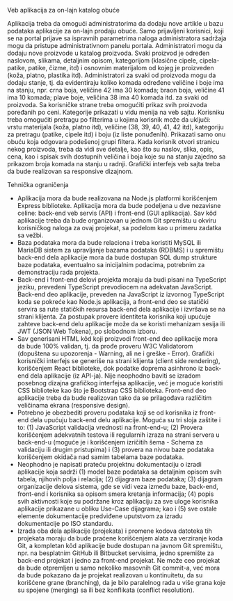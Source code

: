 Veb aplikacija za on-lajn katalog obuće

Aplikacija treba da omogući administratorima da dodaju nove artikle u bazu podataka aplikacije za on-lajn prodaju obuće. Samo prijavljeni korisnici, koji se na portal prijave sa ispravnih parametrima naloga administratora sadržaja mogu da pristupe administrativnom panelu portala. Administratori mogu da dodaju nove proizvode u katalog proizvoda. Svaki proizvod je određen naslovom, slikama, detaljnim opisom, kategorijom (klasične cipele, cipela-patike, patike, čizme, itd) i osnovnim materijalom od kojeg je proizveden (koža, platno, plastika itd). Administratori za svaki od proizvoda mogu da dodaju stanje, tj. da evidentiraju koliko komada određene veličine i boje ima na stanju, npr. crna boja, veličine 42 ima 30 komada; braon boja, veličine 41 ima 10 komada; plave boje, veličina 38 ima 40 komada itd. za svaki od proizvoda. Sa korisničke strane treba omogućiti prikaz svih proizvoda poređanih po ceni. Kategorije prikazati u vidu menija na veb sajtu. Korisniku treba omogućiti pretragu po filterima u kojima korisnik može da uključi: vrstu materijala (koža, platno itd), veličine (38, 39, 40, 41, 42 itd), kategoriju za pretragu (patike, cipele itd) i boju (iz liste ponuđenih). Prikazati samo onu obuću koja odgovara podešenoj grupi filtera. Kada korisnik otvori stranicu nekog proizvoda, treba da vidi sve detalje, kao što su naslov, slika, opis, cena, kao i spisak svih dostupnih veličina i boja koje su na stanju zajedno sa prikazom broja komada na stanju u radnji. Grafički interfejs veb sajta treba da bude realizovan sa responsive dizajnom.


Tehnička ograničenja
- Aplikacija mora da bude realizovana na Node.js platformi korišćenjem Express biblioteke. Aplikacija mora da bude podeljena u dve nezavisne celine: back-end veb servis (API) i front-end (GUI aplikacija). Sav kôd aplikacije treba da bude organizovan u jednom Git spremištu u okviru korisničkog naloga za ovaj projekat, sa podelom kao u primeru zadatka sa vežbi.
- Baza podataka mora da bude relaciona i treba koristiti MySQL ili MariaDB sistem za upravljanje bazama podataka (RDBMS) i u spremištu back-end dela aplikacije mora da bude dostupan SQL dump strukture baze podataka, eventualno sa inicijalnim podacima, potrebnim za demonstraciju rada projekta.
- Back-end i front-end delovi projekta moraju da budi pisani na TypeScript jeziku, prevedeni TypeScript prevodiocem na adekvatan JavaScript. Back-end deo aplikacije, preveden na JavaScript iz izvornog TypeScript koda se pokreće kao Node.js aplikacija, a front-end deo se statički servira sa rute statičkih resursa back-end dela aplikacije i izvršava se na strani klijenta. Za postupak provere identiteta korisnika koji upućuje zahteve back-end delu aplikacije može da se koristi mehanizam sesija ili JWT (JSON Web Tokena), po slobodnom izboru.
- Sav generisani HTML kôd koji proizvodi front-end deo aplikacije mora da bude 100% validan, tj. da prođe proveru W3C Validatorom (dopuštena su upozorenja - Warning, ali ne i greške - Error). Grafički korisnički interfejs se generiše na strani klijenta (client side rendering), korišćenjem React biblioteke, dok podatke doprema asinhrono iz back-end dela aplikacije (iz API-ja). Nije neophodno baviti se izradom posebnog dizajna grafičkog interfejsa aplikacije, već je moguće koristiti CSS biblioteke kao što je Bootstrap CSS biblioteka. Front-end deo aplikacije treba da bude realizovan tako da se prilagođava različitim veličinama ekrana (responsive design).
- Potrebno je obezbediti proveru podataka koji se od korisnika iz front-end dela upućuju back-end delu aplikacije. Moguća su tri sloja zaštite i to: (1) JavaScript validacija vrednosti na front-end-u; (2) Provera korišćenjem adekvatnih testova ili regularnih izraza na strani servera u back-end-u (moguće je i korišćenjem izričitih šema - Schema za validaciju ili drugim pristupima) i (3) provera na nivou baze podataka korišćenjem okidača nad samim tabelama baze podataka.
- Neophodno je napisati prateću projektnu dokumentaciju o izradi aplikacije koja sadrži (1) model baze podataka sa detaljnim opisom svih tabela, njihovih polja i relacija; (2) dijagram baze podataka; (3) dijagram organizacije delova sistema, gde se vidi veza između baze, back-end, front-end i korisnika sa opisom smera kretanja informacija; (4) popis svih aktivnosti koje su podržane kroz aplikaciju za sve uloge korisnika aplikacije prikazane u obliku Use-Case dijagrama; kao i (5) sve ostale elemente dokumentacije predviđene uputstvom za izradu dokumentacije po ISO standardu.
- Izrada oba dela aplikacije (projekata) i promene kodova datoteka tih projekata moraju da bude praćene korišćenjem alata za verziranje koda Git, a kompletan kôd aplikacije bude dostupan na javnom Git spremištu, npr. na besplatnim GitHub ili Bitbucket servisima, jedno spremište za back-end projekat i jedno za front-end projekat. Ne može ceo projekat da bude otpremljen u samo nekoliko masovnih Git commit-a, već mora da bude pokazano da je projekat realizovan u kontinuitetu, da su korišćene grane (branching), da je bilo paralelnog rada u više grana koje su spojene (merging) sa ili bez konflikata (conflict resolution).
